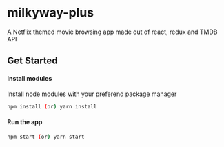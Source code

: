 # milkyway-plus

A Netflix themed movie browsing app made out of react, redux and TMDB API

## Get Started

#### Install modules

Install node modules with your preferend package manager

```sh
npm install (or) yarn install
```

#### Run the app

```sh
npm start (or) yarn start
```
